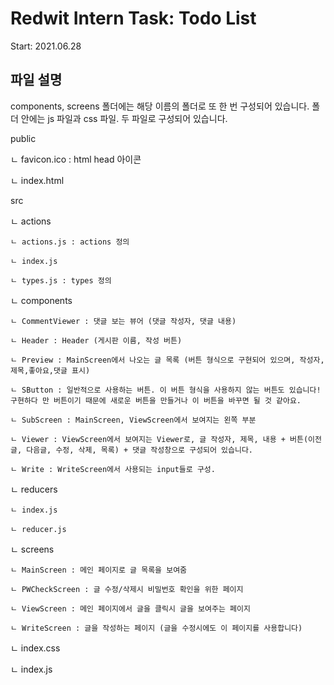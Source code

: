 # Redwit Intern Task: Todo List

Start: 2021.06.28

## 파일 설명

components, screens 폴더에는 해당 이름의 폴더로 또 한 번 구성되어 있습니다. 폴더 안에는 js 파일과 css 파일. 두 파일로 구성되어 있습니다.

public

ㄴ favicon.ico : html head 아이콘

ㄴ index.html


src

ㄴ actions

    ㄴ actions.js : actions 정의

    ㄴ index.js

    ㄴ types.js : types 정의


ㄴ components

    ㄴ CommentViewer : 댓글 보는 뷰어 (댓글 작성자, 댓글 내용)

    ㄴ Header : Header (게시판 이름, 작성 버튼)

    ㄴ Preview : MainScreen에서 나오는 글 목록 (버튼 형식으로 구현되어 있으며, 작성자,제목,좋아요,댓글 표시)

    ㄴ SButton : 일반적으로 사용하는 버튼. 이 버튼 형식을 사용하지 않는 버튼도 있습니다! 구현하다 만 버튼이기 때문에 새로운 버튼을 만들거나 이 버튼을 바꾸면 될 것 같아요.

    ㄴ SubScreen : MainScreen, ViewScreen에서 보여지는 왼쪽 부분

    ㄴ Viewer : ViewScreen에서 보여지는 Viewer로, 글 작성자, 제목, 내용 + 버튼(이전글, 다음글, 수정, 삭제, 목록) + 댓글 작성창으로 구성되어 있습니다.

    ㄴ Write : WriteScreen에서 사용되는 input들로 구성.

ㄴ reducers

    ㄴ index.js

    ㄴ reducer.js

ㄴ screens

    ㄴ MainScreen : 메인 페이지로 글 목록을 보여줌
    
    ㄴ PWCheckScreen : 글 수정/삭제시 비밀번호 확인을 위한 페이지

    ㄴ ViewScreen : 메인 페이지에서 글을 클릭시 글을 보여주는 페이지

    ㄴ WriteScreen : 글을 작성하는 페이지 (글을 수정시에도 이 페이지를 사용합니다)

ㄴ index.css

ㄴ index.js

